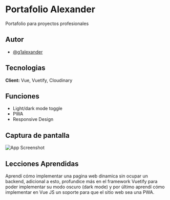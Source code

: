 
# Portafolio Alexander

Portafolio para proyectos profesionales


## Autor

- [@g1alexander](https://github.com/g1alexander/)

  
## Tecnologias

**Client:** Vue, Vuetify, Cloudinary
## Funciones

- Light/dark mode toggle
- PWA
- Responsive Design

  
## Captura de pantalla

![App Screenshot](https://res.cloudinary.com/dlgvxohur/image/upload/v1621190461/proyectos/portafolio-alexander/portada.jpg)

  
## Lecciones Aprendidas

Aprendí cómo implementar una pagina web dinamica sin ocupar un backend, adicional a esto, profundice más en el framework Vuetify para poder implementar su modo oscuro (dark mode) y por último aprendí cómo implementar en Vue JS un soporte para que el sitio web sea una PWA.

  

